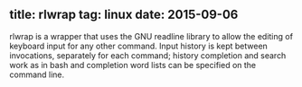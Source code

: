 title: rlwrap
tag: linux
date: 2015-09-06
---
rlwrap is a wrapper that uses the GNU readline library to allow the editing of keyboard input for any other command. 
Input history is kept between invocations, separately for each command; history completion and search work as in bash and completion word lists can be specified on the command line.


